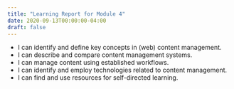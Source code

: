```yaml
---
title: "Learning Report for Module 4"
date: 2020-09-13T00:00:00-04:00
draft: false
---
```


* I can identify and define key concepts in (web) content management.
* I can describe and compare content management systems.
* I can manage content using established workflows.
* I can identify and employ technologies related to content management.
* I can find and use resources for self-directed learning.

